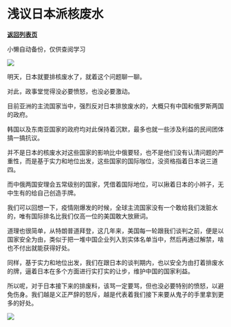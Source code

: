 # 浅议日本派核废水

[**返回列表页**](/gzh/政事堂2019)

小懒自动备份，仅供查阅学习

![](https://mmbiz.qpic.cn/mmbiz_png/rxhS23yu8cOHxWNoxV7VV1baQH0HDj3ialZUT9qxn189es1mZAKSXWECOh0ZjP14u0R1qlpVrEAK3B9eibX5sR6w/640?wx_fmt=png)

明天，日本就要排核废水了，就着这个问题聊一聊。  

对此，政事堂觉得没必要愤怒，也没必要激动。‍

目前亚洲的主流国家当中，强烈反对日本排放废水的，大概只有中国和俄罗斯两国的政府。

韩国以及东南亚国家的政府均对此保持着沉默，最多也就一些涉及利益的民间团体搞一搞抗议。

并不是日本的核废水对这些国家的影响比中俄要轻，也不是他们没有认清问题的严重性，而是基于实力和地位出发，这些国家的国际咖位，没资格指着日本说三道四。

而中俄两国安理会五常级别的国家，凭借着国际地位，可以揪着日本的小辫子，无中生有的给自己创造手牌。

我们可以回想一下，疫情刚爆发的时候，全球主流国家没有一个敢给我们泼脏水的，唯有国际排名比我们仅高一位的美国敢大放厥词。‍‍‍‍

道理也很简单，从特朗普道拜登，这几年来，美国每一轮跟我们谈判之前，便是以国家安全为由，类似于把一堆中国企业列入到实体名单当中，然后再通过解禁，啥也不付出就能获得好处。‍‍‍‍‍‍‍‍‍‍‍‍‍‍

同样，基于实力和地位出发，我们在跟日本的谈判期内，也以安全为由打着排废水的牌，逼着日本在多个方面进行实打实的让步，维护中国的国家利益。

所以呢，对于日本接下来的排废料，该骂一定要骂，但也没必要特别的愤怒，以避免伤身。我们越是义正严辞的怒斥，越是代表着我们接下来要从鬼子的手里拿到更多的好处。‍‍‍‍‍‍‍‍‍‍‍

![](https://mmbiz.qpic.cn/mmbiz_jpg/rxhS23yu8cOHxWNoxV7VV1baQH0HDj3iaYZGSRJdls788tt7PbC52cnibL17aMQ1vBXTZjhAGSrqclPdHBNnd4rA/640?wx_fmt=jpeg)

